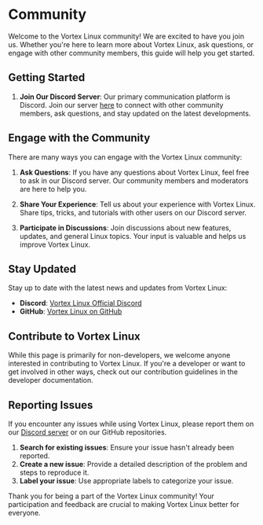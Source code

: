 # Community

Welcome to the Vortex Linux community! We are excited to have you join us. Whether you're here to learn more about Vortex Linux, ask questions, or engage with other community members, this guide will help you get started.

## Getting Started

1. **Join Our Discord Server**: Our primary communication platform is Discord. Join our server [here](https://discord.gg/MsF24qUA5y) to connect with other community members, ask questions, and stay updated on the latest developments.

## Engage with the Community

There are many ways you can engage with the Vortex Linux community:

1. **Ask Questions**: If you have any questions about Vortex Linux, feel free to ask in our Discord server. Our community members and moderators are here to help you.

2. **Share Your Experience**: Tell us about your experience with Vortex Linux. Share tips, tricks, and tutorials with other users on our Discord server.

3. **Participate in Discussions**: Join discussions about new features, updates, and general Linux topics. Your input is valuable and helps us improve Vortex Linux.

## Stay Updated

Stay up to date with the latest news and updates from Vortex Linux:

- **Discord**: [Vortex Linux Official Discord](https://discord.gg/MsF24qUA5y)
- **GitHub**: [Vortex Linux on GitHub](https://github.com/Vortex-Linux)

## Contribute to Vortex Linux

While this page is primarily for non-developers, we welcome anyone interested in contributing to Vortex Linux. If you're a developer or want to get involved in other ways, check out our contribution guidelines in the developer documentation.

## Reporting Issues

If you encounter any issues while using Vortex Linux, please report them on our [Discord server](https://discord.gg/MsF24qUA5y) or on our GitHub repositories.

1. **Search for existing issues**: Ensure your issue hasn't already been reported.
2. **Create a new issue**: Provide a detailed description of the problem and steps to reproduce it.
3. **Label your issue**: Use appropriate labels to categorize your issue.

Thank you for being a part of the Vortex Linux community! Your participation and feedback are crucial to making Vortex Linux better for everyone.

